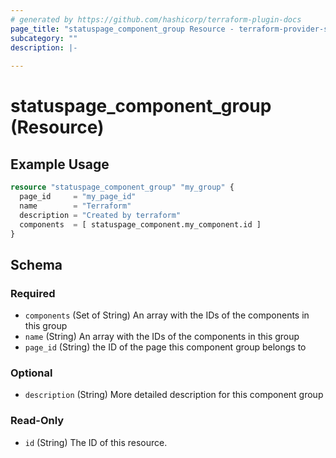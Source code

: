 ```yaml
---
# generated by https://github.com/hashicorp/terraform-plugin-docs
page_title: "statuspage_component_group Resource - terraform-provider-statuspage"
subcategory: ""
description: |-
  
---
```


# statuspage_component_group (Resource)



## Example Usage

```terraform
resource "statuspage_component_group" "my_group" {
  page_id     = "my_page_id"
  name        = "Terraform"
  description = "Created by terraform"
  components  = [ statuspage_component.my_component.id ]
}
```

<!-- schema generated by tfplugindocs -->
## Schema

### Required

- `components` (Set of String) An array with the IDs of the components in this group
- `name` (String) An array with the IDs of the components in this group
- `page_id` (String) the ID of the page this component group belongs to

### Optional

- `description` (String) More detailed description for this component group

### Read-Only

- `id` (String) The ID of this resource.


